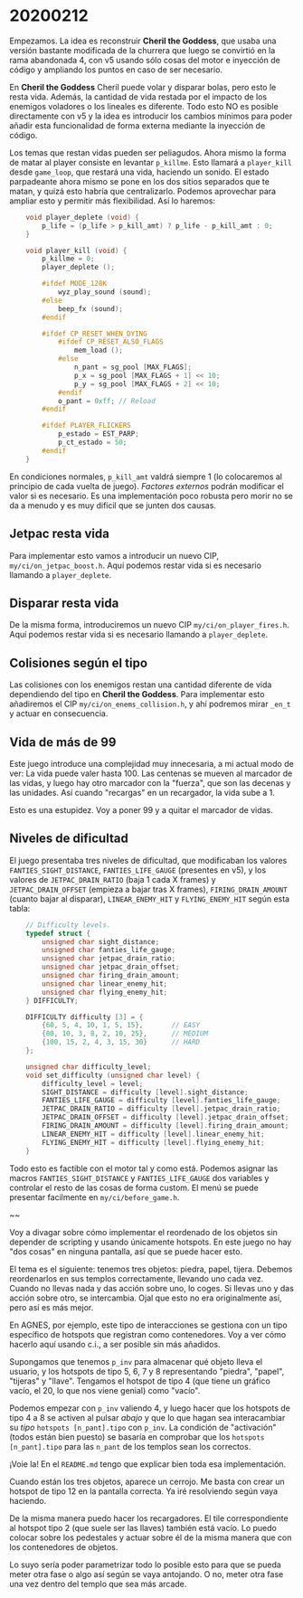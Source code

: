 20200212
========

Empezamos. La idea es reconstruir **Cheril the Goddess**, que usaba una versión bastante modificada de la churrera que luego se convirtió en la rama abandonada 4, con v5 usando sólo cosas del motor e inyección de código y ampliando los puntos en caso de ser necesario.

En **Cheril the Goddess** Cheril puede volar y disparar bolas, pero esto le resta vida. Además, la cantidad de vida restada por el impacto de los enemigos voladores o los lineales es diferente. Todo esto NO es posible directamente con v5 y la idea es introducir los cambios mínimos para poder añadir esta funcionalidad de forma externa mediante la inyección de código.

Los temas que restan vidas pueden ser peliagudos. Ahora mismo la forma de matar al player consiste en levantar `p_killme`. Esto llamará a `player_kill` desde `game_loop`, que restará una vida, haciendo un sonido. El estado parpadeante ahora mismo se pone en los dos sitios separados que te matan, y quizá esto habría que centralizarlo. Podemos aprovechar para ampliar esto y permitir más flexibilidad. Así lo haremos:

```c
	void player_deplete (void) {
		p_life = (p_life > p_kill_amt) ? p_life - p_kill_amt : 0;
	}

	void player_kill (void) {
		p_killme = 0;
		player_deplete ();

		#ifdef MODE_128K
			wyz_play_sound (sound);
		#else
			beep_fx (sound);
		#endif

		#ifdef CP_RESET_WHEN_DYING
			#ifdef CP_RESET_ALSO_FLAGS
				mem_load ();
			#else
				n_pant = sg_pool [MAX_FLAGS];
				p_x = sg_pool [MAX_FLAGS + 1] << 10;
				p_y = sg_pool [MAX_FLAGS + 2] << 10;
			#endif	
			o_pant = 0xff; // Reload
		#endif	

		#ifdef PLAYER_FLICKERS
			p_estado = EST_PARP;
			p_ct_estado = 50;
		#endif		
	}
```

En condiciones normales, `p_kill_amt` valdrá siempre 1 (lo colocaremos al principio de cada vuelta de juego). *Factores externos* podrán modificar el valor si es necesario. Es una implementación poco robusta pero morir no se da a menudo y es muy difícil que se junten dos causas.

## Jetpac resta vida

Para implementar esto vamos a introducir un nuevo CIP, `my/ci/on_jetpac_boost.h`. Aquí podemos restar vida si es necesario llamando a `player_deplete`.

## Disparar resta vida

De la misma forma, introduciremos un nuevo CIP `my/ci/on_player_fires.h`. Aquí podemos restar vida si es necesario llamando a `player_deplete`.

## Colisiones según el tipo

Las colisiones con los enemigos restan una cantidad diferente de vida dependiendo del tipo en **Cheril the Goddess**. Para implementar esto añadiremos el CIP `my/ci/on_enems_collision.h`, y ahí podremos mirar `_en_t` y actuar en consecuencia.

## Vida de más de 99

Este juego introduce una complejidad muy innecesaria, a mi actual modo de ver: La vida puede valer hasta 100. Las centenas se mueven al marcador de las vidas, y luego hay otro marcador con la "fuerza", que son las decenas y las unidades. Así cuando "recargas" en un recargador, la vida sube a 1.

Esto es una estupidez. Voy a poner 99 y a quitar el marcador de vidas.

## Niveles de dificultad

El juego presentaba tres niveles de dificultad, que modificaban los valores `FANTIES_SIGHT_DISTANCE`, `FANTIES_LIFE_GAUGE` (presentes en v5), y los valores de `JETPAC_DRAIN_RATIO` (baja 1 cada X frames) y `JETPAC_DRAIN_OFFSET` (empieza a bajar tras X frames), `FIRING_DRAIN_AMOUNT` (cuanto bajar al disparar), `LINEAR_ENEMY_HIT` y `FLYING_ENEMY_HIT` según esta tabla:

```c
	// Difficulty levels.
	typedef struct {
		unsigned char sight_distance;
		unsigned char fanties_life_gauge;
		unsigned char jetpac_drain_ratio;
		unsigned char jetpac_drain_offset;
		unsigned char firing_drain_amount;
		unsigned char linear_enemy_hit;
		unsigned char flying_enemy_hit;
	} DIFFICULTY;

	DIFFICULTY difficulty [3] = {
		{60, 5, 4, 10, 1, 5, 15},		// EASY
		{80, 10, 3, 8, 2, 10, 25},		// MEDIUM
		{100, 15, 2, 4, 3, 15, 30}		// HARD	
	};

	unsigned char difficulty_level;
	void set_difficulty (unsigned char level) {
		difficulty_level = level;
		SIGHT_DISTANCE = difficulty [level].sight_distance;
		FANTIES_LIFE_GAUGE = difficulty [level].fanties_life_gauge;
		JETPAC_DRAIN_RATIO = difficulty [level].jetpac_drain_ratio;
		JETPAC_DRAIN_OFFSET = difficulty [level].jetpac_drain_offset;
		FIRING_DRAIN_AMOUNT = difficulty [level].firing_drain_amount;
		LINEAR_ENEMY_HIT = difficulty [level].linear_enemy_hit;
		FLYING_ENEMY_HIT = difficulty [level].flying_enemy_hit;
	}
```

Todo esto es factible con el motor tal y como está. Podemos asignar las macros `FANTIES_SIGHT_DISTANCE` y `FANTIES_LIFE_GAUGE` dos variables y controlar el resto de las cosas de forma custom. El menú se puede presentar facilmente en `my/ci/before_game.h`.

~~

Voy a divagar sobre cómo implementar el reordenado de los objetos sin depender de scripting y usando únicamente hotspots. En este juego no hay "dos cosas" en ninguna pantalla, así que se puede hacer esto.

El tema es el siguiente: tenemos tres objetos: piedra, papel, tijera. Debemos reordenarlos en sus templos correctamente, llevando uno cada vez. Cuando no llevas nada y das acción sobre uno, lo coges. Si llevas uno y das acción sobre otro, se intercambia. Ojal que esto no era originalmente así, pero así es más mejor.

En AGNES, por ejemplo, este tipo de interacciones se gestiona con un tipo específico de hotspots que registran como contenedores. Voy a ver cómo hacerlo aquí usando c.i., a ser posible sin más añadidos.

Supongamos que tenemos `p_inv` para almacenar qué objeto lleva el usuario, y los hotspots de tipo 5, 6, 7 y 8 representando "piedra", "papel", "tijeras" y "llave". Tengamos el hotspot de tipo 4 (que tiene un gráfico vacío, el 20, lo que nos viene genial) como "vacío".

Podemos empezar con `p_inv` valiendo 4, y luego hacer que los hotspots de tipo 4 a 8 se activen al pulsar *abajo* y que lo que hagan sea interacambiar su *tipo* `hotspots [n_pant].tipo` con `p_inv`. La condición de "activación" (todos están bien puesto) se basaría en comprobar que los `hotspots [n_pant].tipo` para las `n_pant` de los templos sean los correctos.

¡Voie la! En el `README.md` tengo que explicar bien toda esa implementación.

Cuando están los tres objetos, aparece un cerrojo. Me basta con crear un hotspot de tipo 12 en la pantalla correcta. Ya iré resolviendo según vaya haciendo.

De la misma manera puedo hacer los recargadores. El tile correspondiente al hotspot tipo 2 (que suele ser las llaves) también está vacío. Lo puedo colocar sobre los pedestales y actuar sobre él de la misma manera que con los contenedores de objetos.

Lo suyo sería poder parametrizar todo lo posible esto para que se pueda meter otra fase o algo así según se vaya antojando. O no, meter otra fase una vez dentro del templo que sea más arcade.
